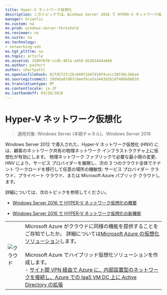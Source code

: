 ```yaml
---
title: Hyper-V ネットワーク仮想化
description: このトピックでは、Windows Server 2016 で HYPER-V ネットワーク仮想化に関するコンテンツへのリンクを提供します。
manager: brianlic
ms.custom: na
ms.prod: windows-server-threshold
ms.reviewer: na
ms.suite: na
ms.technology:
- networking-sdn
ms.tgt_pltfrm: na
ms.topic: article
ms.assetid: 150976f0-ccd5-487a-a458-92261444a846
ms.author: pashort
author: shortpatti
ms.openlocfilehash: 62fd572fc2bc609f2d4fd10f4cecc38fd8c3b6a4
ms.sourcegitcommit: 19d9da87d87c9eefbca7a3443d2b1df486b0b010
ms.translationtype: MT
ms.contentlocale: ja-JP
ms.lasthandoff: 03/28/2018
---
```

# <a name="hyper-v-network-virtualization"></a>Hyper-V ネットワーク仮想化

>適用対象: Windows Server (半期チャネル)、Windows Server 2016

Windows Server 2012 で導入された、Hyper-V ネットワーク仮想化 (HNV) には、顧客のネットワーク共有の物理ネットワーク インフラストラクチャ上に仮想化が有効にします。 物理ネットワーク ファブリックで必要な最小限の変更、HNV により、サービス プロバイダーを展開し、次の 3 つのクラウド全体でテナント ワークロードを移行して任意の場所の機敏性: サービス プロバイダー クラウド、プライベート クラウド、または Microsoft Azure パブリック クラウドします。  
  
詳細については、次のトピックを参照してください。  
  
-   [Windows Server 2016 で HYPER-V ネットワーク仮想化の概要](../../../sdn/technologies/hyper-v-network-virtualization/hyperv-network-virtualization-overview-windows-server.md)  
  
-   [Windows Server 2016 で HYPER-V ネットワーク仮想化の新機能](../../../sdn/technologies/hyper-v-network-virtualization/whats-new-hyperv-network-virtualization-windows-server.md)  
  
|||  
|-|-|  
|![クラウド](../../../media/Hyper-V-Network-Virtualization/All_Symbols_Cloud.png)|Microsoft Azure がクラウドに同様の機能を提供することをご存知でしたか。 詳細については[Microsoft Azure の仮想化ソリューション](http://aka.ms/f9bh7g)します。<br /><br />Microsoft Azure でハイブリッド仮想化ソリューションを作成します。<br />- [サイト間 VPN 経由で Azure に、内部設置型のネットワークを接続し、Azure での IaaS VM DC 上に Active Directory の拡張](http://aka.ms/d1dinb)|  